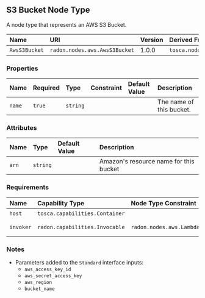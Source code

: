 ## S3 Bucket Node Type

A node type that represents an AWS S3 Bucket.

| Name | URI | Version | Derived From |
|:---- |:--- |:------- |:------------ |
| `AwsS3Bucket` | `radon.nodes.aws.AwsS3Bucket` | 1.0.0 | `tosca.nodes.Storage.ObjectStorage` |

### Properties

| Name | Required | Type | Constraint | Default Value | Description |
|:---- |:-------- |:---- |:---------- |:------------- |:----------- |
| `name` | `true` | `string` |   |   | The name of this bucket. |

### Attributes

| Name | Type | Default Value | Description |
|:---- |:---- |:------------- |:----------- |
| `arn` | `string` |   | Amazon's resource name for this bucket |

### Requirements

| Name | Capability Type | Node Type Constraint | Relationship Type | Occurrences |
|:---- |:--------------- |:-------------------- |:----------------- |:------------|
| `host` | `tosca.capabilities.Container` |   | `tosca.relationships.HostedOn`| [1, 1] |
| `invoker` | `radon.capabilities.Invocable` | `radon.nodes.aws.LambdaFunction` | `radon.relationships.aws.Triggers`| [0, UNBOUNDED] |

### Notes

* Parameters added to the `Standard` interface inputs:
    * `aws_access_key_id`
    * `aws_secret_access_key`
    * `aws_region`
    * `bucket_name`
